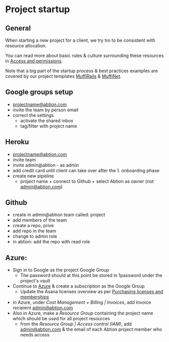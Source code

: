 # Project startup
## General

When starting a new project for a client, we try tro to be consistent with resource allocation.

You can read more about basic rules & culture surrounding these resources in [Access and permissions](https://inside.abtion.com/tools_and_services/access_and_permissions).

Note that a big part of the startup process & best practices examples are covered by our project templates [MuffiRails](https://github.com/abtion/muffi) &  [MuffiNet](https://github.com/abtion/muffi.net).

## Google groups setup
- projectname@abtion.com
- invite the team by person email
- correct the settings
  - activate the shared inbox
  - tag/filter with project name

## Heroku
- projectname@abtion.com
- invite team
- invite admin@abtion - as admin
- add credit card until client can take over after the 1. onboarding phase
- create new pipeline
  - project name + connect to Github + select Abtion as owner (not admin@abtion.com)

## Github
- create in admin@abtion team called: project
- add members of the team
- create a repo, prive
- add repo in the team
-   change to admin role
- in abtion: add the repo with read role


## Azure:
- Sign in to Google as the project Google Group
  - The password should at this point be stored in 1password under the project's vault  
- Continue to [Azure](https://portal.azure.com) & create a subscription as the Google Group
  - Update the Asana licenses overview as per [Purchasing licenses and memberships](https://inside.abtion.com/tools_and_services/purchasing_licenses_and_memberships) 
- in Azure, under *Cost Management + Billing | Invoices*, add invoice recipient admin@abtion.com
- Also in Azure, make a *Resource Group* containing the project name which should be used for all project resources
  - from the *Resource Group | Access control (IAM)*, add admin@abtion.com & the email of each Abtion project member who needs access


